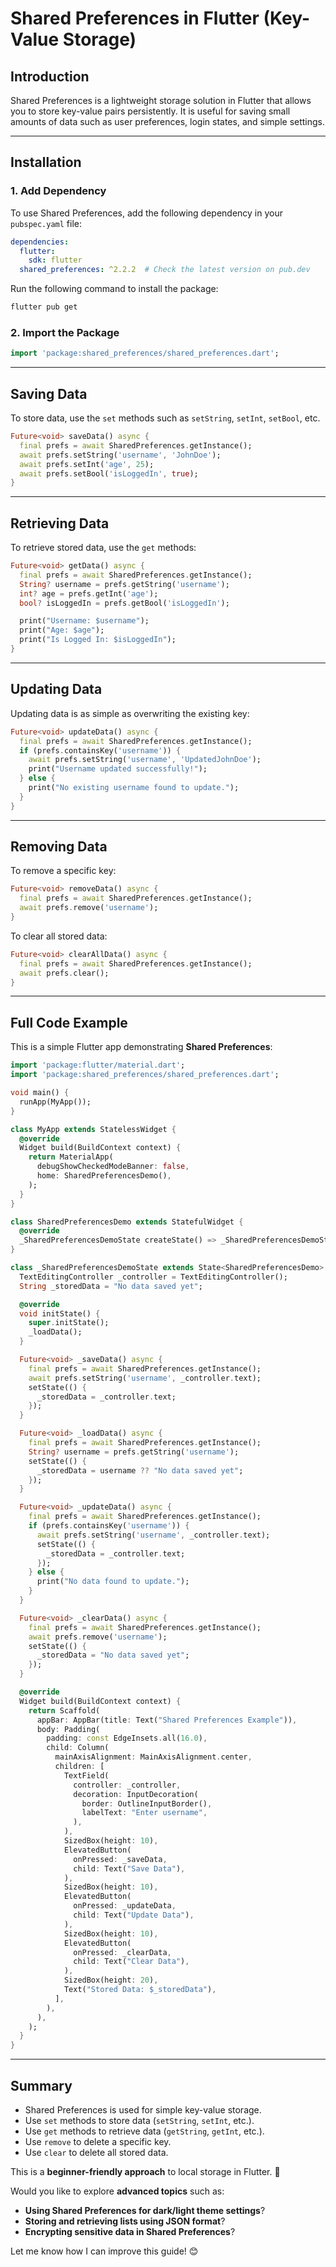 # Shared Preferences in Flutter (Key-Value Storage)

## Introduction
Shared Preferences is a lightweight storage solution in Flutter that allows you to store key-value pairs persistently. It is useful for saving small amounts of data such as user preferences, login states, and simple settings.

---

## Installation

### 1. Add Dependency
To use Shared Preferences, add the following dependency in your `pubspec.yaml` file:

```yaml
dependencies:
  flutter:
    sdk: flutter
  shared_preferences: ^2.2.2  # Check the latest version on pub.dev
```

Run the following command to install the package:
```sh
flutter pub get
```

### 2. Import the Package
```dart
import 'package:shared_preferences/shared_preferences.dart';
```

---

## Saving Data
To store data, use the `set` methods such as `setString`, `setInt`, `setBool`, etc.

```dart
Future<void> saveData() async {
  final prefs = await SharedPreferences.getInstance();
  await prefs.setString('username', 'JohnDoe');
  await prefs.setInt('age', 25);
  await prefs.setBool('isLoggedIn', true);
}
```

---

## Retrieving Data
To retrieve stored data, use the `get` methods:

```dart
Future<void> getData() async {
  final prefs = await SharedPreferences.getInstance();
  String? username = prefs.getString('username');
  int? age = prefs.getInt('age');
  bool? isLoggedIn = prefs.getBool('isLoggedIn');

  print("Username: $username");
  print("Age: $age");
  print("Is Logged In: $isLoggedIn");
}
```

---

## Updating Data
Updating data is as simple as overwriting the existing key:

```dart
Future<void> updateData() async {
  final prefs = await SharedPreferences.getInstance();
  if (prefs.containsKey('username')) {
    await prefs.setString('username', 'UpdatedJohnDoe');
    print("Username updated successfully!");
  } else {
    print("No existing username found to update.");
  }
}
```

---

## Removing Data
To remove a specific key:
```dart
Future<void> removeData() async {
  final prefs = await SharedPreferences.getInstance();
  await prefs.remove('username');
}
```

To clear all stored data:
```dart
Future<void> clearAllData() async {
  final prefs = await SharedPreferences.getInstance();
  await prefs.clear();
}
```

---

## Full Code Example
This is a simple Flutter app demonstrating **Shared Preferences**:

```dart
import 'package:flutter/material.dart';
import 'package:shared_preferences/shared_preferences.dart';

void main() {
  runApp(MyApp());
}

class MyApp extends StatelessWidget {
  @override
  Widget build(BuildContext context) {
    return MaterialApp(
      debugShowCheckedModeBanner: false,
      home: SharedPreferencesDemo(),
    );
  }
}

class SharedPreferencesDemo extends StatefulWidget {
  @override
  _SharedPreferencesDemoState createState() => _SharedPreferencesDemoState();
}

class _SharedPreferencesDemoState extends State<SharedPreferencesDemo> {
  TextEditingController _controller = TextEditingController();
  String _storedData = "No data saved yet";

  @override
  void initState() {
    super.initState();
    _loadData();
  }

  Future<void> _saveData() async {
    final prefs = await SharedPreferences.getInstance();
    await prefs.setString('username', _controller.text);
    setState(() {
      _storedData = _controller.text;
    });
  }

  Future<void> _loadData() async {
    final prefs = await SharedPreferences.getInstance();
    String? username = prefs.getString('username');
    setState(() {
      _storedData = username ?? "No data saved yet";
    });
  }

  Future<void> _updateData() async {
    final prefs = await SharedPreferences.getInstance();
    if (prefs.containsKey('username')) {
      await prefs.setString('username', _controller.text);
      setState(() {
        _storedData = _controller.text;
      });
    } else {
      print("No data found to update.");
    }
  }

  Future<void> _clearData() async {
    final prefs = await SharedPreferences.getInstance();
    await prefs.remove('username');
    setState(() {
      _storedData = "No data saved yet";
    });
  }

  @override
  Widget build(BuildContext context) {
    return Scaffold(
      appBar: AppBar(title: Text("Shared Preferences Example")),
      body: Padding(
        padding: const EdgeInsets.all(16.0),
        child: Column(
          mainAxisAlignment: MainAxisAlignment.center,
          children: [
            TextField(
              controller: _controller,
              decoration: InputDecoration(
                border: OutlineInputBorder(),
                labelText: "Enter username",
              ),
            ),
            SizedBox(height: 10),
            ElevatedButton(
              onPressed: _saveData,
              child: Text("Save Data"),
            ),
            SizedBox(height: 10),
            ElevatedButton(
              onPressed: _updateData,
              child: Text("Update Data"),
            ),
            SizedBox(height: 10),
            ElevatedButton(
              onPressed: _clearData,
              child: Text("Clear Data"),
            ),
            SizedBox(height: 20),
            Text("Stored Data: $_storedData"),
          ],
        ),
      ),
    );
  }
}
```

---

## Summary
- Shared Preferences is used for simple key-value storage.
- Use `set` methods to store data (`setString`, `setInt`, etc.).
- Use `get` methods to retrieve data (`getString`, `getInt`, etc.).
- Use `remove` to delete a specific key.
- Use `clear` to delete all stored data.

This is a **beginner-friendly approach** to local storage in Flutter. 🚀

Would you like to explore **advanced topics** such as:
- **Using Shared Preferences for dark/light theme settings**?
- **Storing and retrieving lists using JSON format**?
- **Encrypting sensitive data in Shared Preferences**?

Let me know how I can improve this guide! 😊
